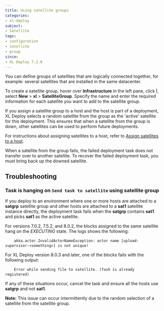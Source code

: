 ```yaml
---
title: Using satellite groups
categories:
- xl-deploy
subject:
- Satellite
tags:
- configuration
- satellite
- group
since:
- XL Deploy 7.2.0
---
```


You can define groups of satellites that are logically connected together, for example: several satellites that are installed in the same datacenter.

To create a satellite group, hover over **Infrastructure** in the left pane, click ![Explorer action menu](/images/menu_three_dots.png), select **New** > **xl** > **SatelliteGroup**. Specify the name and enter the required information for each satellite you want to add to the satellite group.

If you assign a satellite group to a host and the host is part of a deployment, XL Deploy selects a random satellite from the group as the 'active' satellite for this deployment. This ensures that when a satellite from the group is down, other satellites can be used to perform future deployments.

For instructions about assigning satellites to a host, refer to [Assign satellites to a host](/xl-deploy/how-to/assign-a-satellite-to-a-host.html).

When a satellite from the group fails, the failed deployment task does not transfer over to another satellite. To recover the failed deployment task, you must bring back up the downed satellite.

## Troubleshooting

### Task is hanging on `Send task to satellite` using satellite group

If you deploy to an environment where one or more hosts are attached to a **satgrp** satellite group and other hosts are attached to a **sat1** satellite instance directly, the deployment task fails when the **satgrp** contains **sat1** and picks **sat1** as the active satellite.

For versions 7.0.2, 7.5.2, and 8.0.2, the blocks assigned to the same satellite hang on the _EXECUTING_ state. The logs shows the following:

        akka.actor.InvalidActorNameException: actor name [upload-supervisor-<something>] is not unique!

For XL Deploy version 8.0.3 and later, one of the blocks fails with the following output:

        Error while sending file to satellite. (Task is already registered)

If any of these situations occur, cancel the task and ensure all the hosts use **satgrp** and not **sat1**.

**Note:** This issue can occur intermittently due to the random selection of a satellite from the satellite group.
